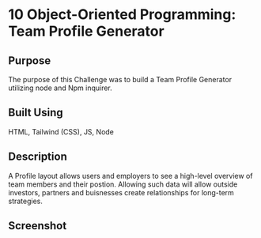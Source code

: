 # 10 Object-Oriented Programming: Team Profile Generator

## Purpose

The purpose of this Challenge was to build a Team Profile Generator utilizing node and Npm inquirer.

## Built Using

HTML, Tailwind (CSS), JS, Node

## Description

A Profile layout allows users and employers to see a high-level overview of team members and their postion. Allowing such data will allow outside investors, partners and buisnesses create relationships for long-term strategies.


## Screenshot


